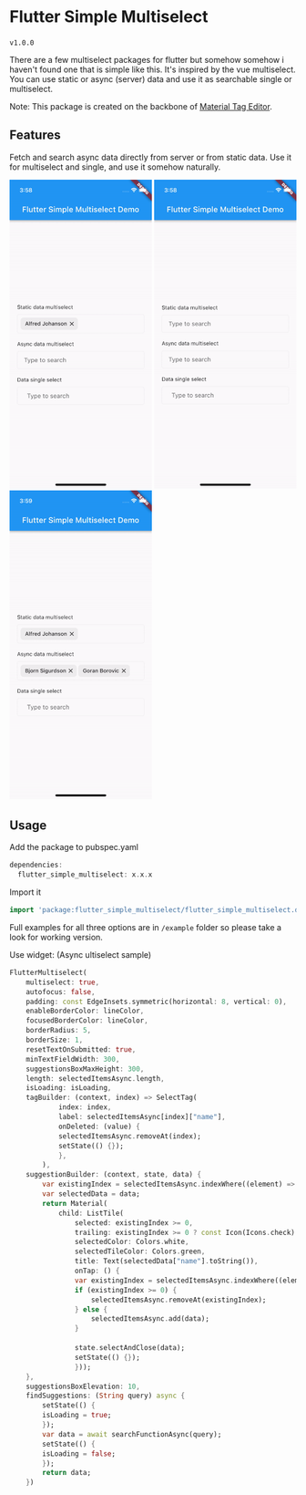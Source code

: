 # Flutter Simple Multiselect

`v1.0.0`

There are a few multiselect packages for flutter but somehow somehow i haven't found one that is simple like this. It's inspired by the vue multiselect. You can use static or async (server) data and use it as searchable single or multiselect.

Note: This package is created on the backbone of [Material Tag Editor](https://github.com/panuavakul/material_tag_editor).

## Features

Fetch and search async data directly from server or from static data. Use it for multiselect and single, and use it somehow naturally.

<p float="left">
  <img src="./metadata/staticasync.gif" width="250" />
  <img src="./metadata/staticmulti.gif" width="250" />
  <img src="./metadata/single.gif" width="250" />
</p>

## Usage

Add the package to pubspec.yaml

```dart
dependencies:
  flutter_simple_multiselect: x.x.x
```

Import it

```dart
import 'package:flutter_simple_multiselect/flutter_simple_multiselect.dart';
```

Full examples for all three options are in `/example` folder so please take a look for working version.

Use widget: (Async ultiselect sample)

```dart
FlutterMultiselect(
    multiselect: true,
    autofocus: false,
    padding: const EdgeInsets.symmetric(horizontal: 8, vertical: 0),
    enableBorderColor: lineColor,
    focusedBorderColor: lineColor,
    borderRadius: 5,
    borderSize: 1,
    resetTextOnSubmitted: true,
    minTextFieldWidth: 300,
    suggestionsBoxMaxHeight: 300,
    length: selectedItemsAsync.length,
    isLoading: isLoading,
    tagBuilder: (context, index) => SelectTag(
            index: index,
            label: selectedItemsAsync[index]["name"],
            onDeleted: (value) {
            selectedItemsAsync.removeAt(index);
            setState(() {});
            },
        ),
    suggestionBuilder: (context, state, data) {
        var existingIndex = selectedItemsAsync.indexWhere((element) => element["uuid"] == data["uuid"]);
        var selectedData = data;
        return Material(
            child: ListTile(
                selected: existingIndex >= 0,
                trailing: existingIndex >= 0 ? const Icon(Icons.check) : null,
                selectedColor: Colors.white,
                selectedTileColor: Colors.green,
                title: Text(selectedData["name"].toString()),
                onTap: () {
                var existingIndex = selectedItemsAsync.indexWhere((element) => element["uuid"] == data["uuid"]);
                if (existingIndex >= 0) {
                    selectedItemsAsync.removeAt(existingIndex);
                } else {
                    selectedItemsAsync.add(data);
                }

                state.selectAndClose(data);
                setState(() {});
                }));
    },
    suggestionsBoxElevation: 10,
    findSuggestions: (String query) async {
        setState(() {
        isLoading = true;
        });
        var data = await searchFunctionAsync(query);
        setState(() {
        isLoading = false;
        });
        return data;
    })
```
